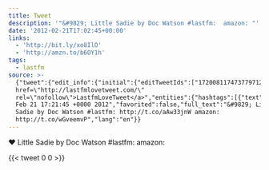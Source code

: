 ```yaml
---
title: Tweet
description: '"&#9829; Little Sadie by Doc Watson #lastfm:  amazon: "'
date: '2012-02-21T17:02:45+00:00'
links:
  - 'http://bit.ly/xo8IlO'
  - 'http://amzn.to/b6OY1h'
tags:
  - lastfm
source: >-
  {"tweet":{"edit_info":{"initial":{"editTweetIds":["172008117473779712"],"editableUntil":"2012-02-21T18:21:45.619Z","editsRemaining":"5","isEditEligible":true}},"retweeted":false,"source":"<a
  href=\"http://lastfmlovetweet.com/\"
  rel=\"nofollow\">LastfmLoveTweet</a>","entities":{"hashtags":[{"text":"lastfm","indices":["35","42"]}],"symbols":[],"user_mentions":[],"urls":[{"url":"http://t.co/aAw33jnW","expanded_url":"http://bit.ly/xo8IlO","display_url":"bit.ly/xo8IlO","indices":["44","64"]},{"url":"http://t.co/wGveemvP","expanded_url":"http://amzn.to/b6OY1h","display_url":"amzn.to/b6OY1h","indices":["73","93"]}]},"display_text_range":["0","93"],"favorite_count":"0","id_str":"172008117473779712","truncated":false,"retweet_count":"0","id":"172008117473779712","possibly_sensitive":false,"created_at":"Tue
  Feb 21 17:21:45 +0000 2012","favorited":false,"full_text":"&#9829; Little
  Sadie by Doc Watson #lastfm: http://t.co/aAw33jnW amazon:
  http://t.co/wGveemvP","lang":"en"}}
---
```

&#9829; Little Sadie by Doc Watson #lastfm:  amazon: 
    
{{< tweet 0 0 >}}
    
